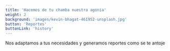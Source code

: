 ```yaml
---
title: 'Hacemos de tu chamba nuestra agonia'
weight: 2
background: 'images/kevin-bhagat-461952-unsplash.jpg'
button: 'Reportes'
buttonLink: 'history'
---
```


Nos adaptamos a tus necesidades y generamos reportes como se te antoje
